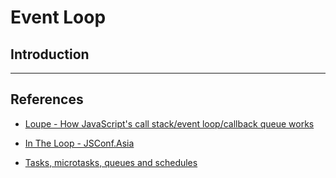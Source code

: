 # Event Loop

## Introduction

---

## References

* [Loupe - How JavaScript's call stack/event loop/callback queue works](http://latentflip.com/loupe/)

* [In The Loop - JSConf.Asia](https://www.youtube.com/watch?v=cCOL7MC4Pl0)

* [Tasks, microtasks, queues and schedules](https://jakearchibald.com/2015/tasks-microtasks-queues-and-schedules/)